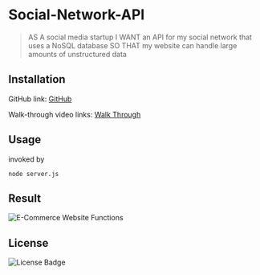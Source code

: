 # Social-Network-API

> AS A social media startup I WANT an API for my social network that uses a NoSQL database SO THAT my website can handle large amounts of unstructured data

## Installation

GitHub link:
[GitHub](https://github.com/sophiekdj/Social-Network-API)

Walk-through video links:
[Walk Through]()

## Usage

invoked by

`node server.js`

## Result

![E-Commerce Website Functions](/assets/E-Commerce-Result.png)

## License

![License Badge](https://img.shields.io/badge/License-MIT-brightgreen)
